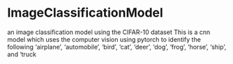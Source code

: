 # ImageClassificationModel
an image classification model using the CIFAR-10 dataset
This is a cnn model which uses the computer vision using pytorch to identify the following ‘airplane’, ‘automobile’, ‘bird’, ‘cat’, ‘deer’, ‘dog’, ‘frog’, ‘horse’, ‘ship’, and ‘truck

